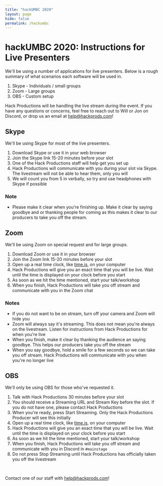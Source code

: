 ```yaml
---
title: "hackUMBC 2020"
layout: page
hide: false
permalink: /hackumbc
---
```


# hackUMBC 2020: Instructions for Live Presenters

We'll be using a number of applications for live presenters. Below is a rough summary of what scenarios each software will be used in.

1. Skype - Individuals / small groups
2. Zoom - Large groups
3. OBS - Custom setup

Hack Productions will be handling the live stream during the event. If you have any questions or concerns, feel free to reach out to Will or Jon on Discord, or drop us an email at [help@hackprods.com](mailto:help@hackprods.com)!

## Skype

We'll be using Skype for most of the live presenters. 

1. Download Skype or use it in your web browser
2. Join the Skype link 15-20 minutes before your slot
3. One of the Hack Productions staff will help get you set up
4. Hack Productions will communicate with you during your slot via Skype. The livestream will not be able to hear them, only you will
5. We will count you from 5 in verbally, so try and use headphones with Skype if possible

### Note

- Please make it clear when you're finishing up. Make it clear by saying goodbye and or thanking people for coming as this makes it clear to our producers to take you off the stream.

## Zoom

We'll be using Zoom on special request and for large groups.

1. Download Zoom or use it in your browser
2. Join the Zoom link 15-20 minutes before your slot
3. Open up a real time clock, like [time.is](https://time.is), on your computer
4. Hack Productions will give you an exact time that you will be live. Wait until the time is displayed on your clock before you start
5. As soon as we hit the time mentioned, start your talk/workshop
6. When you finish, Hack Productions will take you off stream and communicate with you in the Zoom chat

### Notes

- If you do not want to be on stream, turn off your camera and Zoom will hide you
- Zoom will always say it's streaming. This does not mean you're always on the livestream. Listen for instructions from Hack Productions for when you're live
- When you finish, make it clear by thanking the audience an saying goodbye. This helps our producers take you off the stream
- When you say goodbye, hold a smile for a few seconds so we can take you off stream. Hack Productions will communicate with you when you're no longer live

## OBS

We'll only be using OBS for those who've requested it.

1. Talk with Hack Productions 30 minutes before your slot
2. You should receive a Streaming URL and Stream Key before the slot. If you do not have one, please contact Hack Productions
3. When you're ready, press Start Streaming. Only the Hack Productions Producer will see this initially
4. Open up a real time clock, like [time.is](https://time.is), on your computer
5. Hack Productions will give you an exact time that you will be live. Wait until the time is displayed on your clock before you start
6. As soon as we hit the time mentioned, start your talk/workshop
7. When you finish, Hack Productions will take you off stream and communicate with you in Discord in `#mainstage`
8. Do not press Stop Streaming until Hack Productions has officially taken you off the livestream

<br>

Contact one of our staff with [help@hackprods.com](mailto:help@hackprods.com)!

<br>